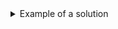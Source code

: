 <details>
<summary>Example of a solution</summary>
<br/>
<div class="image-container">
    <img style="display: none;" id="spinner" src="https://github.com/VldKnd/large-agents-pibt/blob/main/square-large-agents-mapf/readme_example.gif"/>
</div>  
</details>
